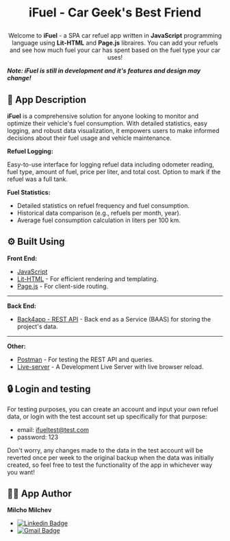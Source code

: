 # <p align="center"> iFuel - Car Geek's Best Friend

<p align="center"> 
Welcome to <b>iFuel</b> - a SPA car refuel app written in <b>JavaScript</b> programming language using <b>Lit-HTML</b> and <b>Page.js</b> libraires. You can add your refuels and see how much fuel your car has spent based on the fuel type your car uses!
<p>

<b><i>Note: iFuel is still in development and it's features and design may change!</b></i>

## 📝 App Description
<b>iFuel</b> is a comprehensive solution for anyone looking to monitor and optimize their vehicle's fuel consumption. With detailed statistics, easy logging, and robust data visualization, it empowers users to make informed decisions about their fuel usage and vehicle maintenance.<br>

<b>Refuel Logging:</b>

Easy-to-use interface for logging refuel data including odometer reading, fuel type, amount of fuel, price per liter, and total cost.
Option to mark if the refuel was a full tank.

<b>Fuel Statistics:</b>

* Detailed statistics on refuel frequency and fuel consumption.
* Historical data comparison (e.g., refuels per month, year).
* Average fuel consumption calculation in liters per 100 km.

## ⚙ Built Using
<b>Front End:</b>
* [JavaScript](https://developer.mozilla.org/en-US/docs/Web/JavaScript)
* [Lit-HTML](https://lit.dev/) - For efficient rendering and templating.
* [Page.js](https://visionmedia.github.io/page.js/) - For client-side routing.
---
<b>Back End:</b>
* [Back4app - REST API](https://www.back4app.com/) - Back end as a Service (BAAS) for storing the project's data.
---
<b>Other:</b>
* [Postman](https://www.postman.com/) - For testing the REST API and queries.
* [Live-server](https://marketplace.visualstudio.com/items?itemName=ritwickdey.LiveServer) - A Development Live Server with live browser reload.

## 🔒 Login and testing
For testing purposes, you can create an account and input your own refuel data, or login with the test account set up specifically for that purpose:
* email: ifueltest@test.com
* password: 123
<p>Don't worry, any changes made to the data in the test account will be reverted once per week to the original backup when the data was initially created, so feel free to test the functionality of the app in whichever way you want!</p>
  
## 🧑‍💻 App Author
<b>Milcho Milchev</b>
* [![Linkedin Badge](https://img.shields.io/badge/LinkedIn-0077B5?style=for-the-badge&logo=linkedin&logoColor=white)](https://www.linkedin.com/in/milchomilchev21/)
* <a href = "mailto: milcho.milchev2000@gmail.com">![Gmail Badge](https://img.shields.io/badge/Gmail-D14836?style=for-the-badge&logo=gmail&logoColor=white)</a>
